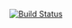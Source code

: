 [![Build Status](https://travis-ci.org/vuo/conan-libcsv.svg?branch=master)](https://travis-ci.org/vuo/conan-libcsv)

